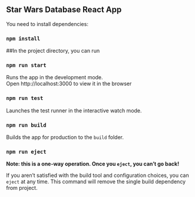 ## Star Wars Database React App


You need to install dependencies:

### `npm install`


##In the project directory, you can run

### `npm run start`

Runs the app in the development mode.<br>
Open http://localhost:3000 to view it in the browser

### `npm run test`

Launches the test runner in the interactive watch mode.

### `npm run build`

Builds the app for production to the `build` folder.

### `npm run eject`

**Note: this is a one-way operation. Once you `eject`, you can’t go back!**

If you aren’t satisfied with the build tool and configuration choices, you can `eject` at any time. This command will remove the single build dependency from project.
